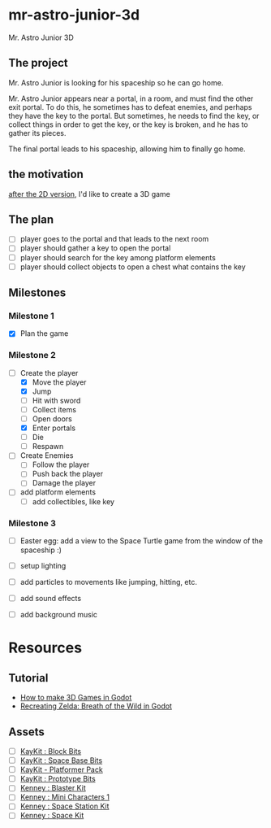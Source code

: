 # mr-astro-junior-3d
Mr. Astro Junior 3D

## The project

Mr. Astro Junior is looking for his spaceship so he can go home.

Mr. Astro Junior appears near a portal, in a room, and must find the other exit portal.
To do this, he sometimes has to defeat enemies, and perhaps they have the key to the portal. But sometimes, he needs to find the key, or collect things in order to get the key, or the key is broken, and he has to gather its pieces.

The final portal leads to his spaceship, allowing him to finally go home.

## the motivation

[after the 2D version](https://milosfarkas.itch.io/urhajos-mr-kicsi), I'd like to create a 3D game 

## The plan

- [ ] player goes to the portal and that leads to the next room
- [ ] player should gather a key to open the portal
- [ ] player should search for the key among platform elements
- [ ] player should collect objects to open a chest what contains the key

## Milestones

### Milestone 1
- [x] Plan the game

### Milestone 2

- [ ] Create the player
  - [x] Move the player
  - [x] Jump
  - [ ] Hit with sword
  - [ ] Collect items
  - [ ] Open doors
  - [x] Enter portals
  - [ ] Die
  - [ ] Respawn
- [ ] Create Enemies
  - [ ] Follow the player
  - [ ] Push back the player
  - [ ] Damage the player
- [ ] add platform elements
  - [ ] add collectibles, like key

### Milestone 3

- [ ] Easter egg: add a view to the Space Turtle game from the window of the spaceship :)
- [ ] setup lighting
- [ ] add particles to movements like jumping, hitting, etc.
- [ ] add sound effects
- [ ] add background music


# Resources

## Tutorial
- [How to make 3D Games in Godot](https://youtu.be/ke5KpqcoiIU)
- [Recreating Zelda: Breath of the Wild in Godot](https://youtu.be/AoGOIiBo4Eg)

## Assets
- [ ] [KayKit : Block Bits](https://kaylousberg.itch.io/block-bits)
- [ ] [KayKit : Space Base Bits](https://kaylousberg.itch.io/space-base-bits)
- [ ] [KayKit - Platformer Pack](https://kaylousberg.itch.io/kaykit-platformer)
- [ ] [KayKit : Prototype Bits](https://kaylousberg.itch.io/prototype-bits)
- [ ] [Kenney : Blaster Kit](https://kenney.nl/assets/blaster-kit)
- [ ] [Kenney : Mini Characters 1](https://kenney.nl/assets/mini-characters-1)
- [ ] [Kenney : Space Station Kit](https://kenney.nl/assets/space-station-kit)
- [ ] [Kenney : Space Kit](https://kenney.nl/assets/space-kit)
